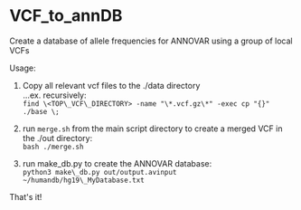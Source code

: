 # VCF\_to\_annDB  

Create a database of allele frequencies for ANNOVAR using a group of local VCFs  

Usage:
1) Copy all relevant vcf files to the ./data directory  
...ex. recursively:  
`find \<TOP\_VCF\_DIRECTORY> -name "\*.vcf.gz\*" -exec cp "{}" ./base \;`  

2) run `merge.sh` from the main script directory to create a merged VCF in the ./out directory:  
`bash ./merge.sh`  

3) run make\_db.py to create the ANNOVAR database:  
`python3 make\_db.py out/output.avinput ~/humandb/hg19\_MyDatabase.txt`  

That's it!   
